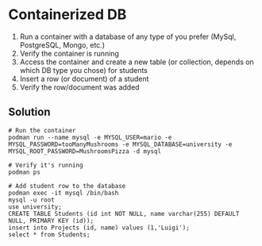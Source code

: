 # Containerized DB

1. Run a container with a database of any type of you prefer (MySql, PostgreSQL, Mongo, etc.)
2. Verify the container is running
3. Access the container and create a new table (or collection, depends on which DB type you chose) for students
4. Insert a row (or document) of a student
5. Verify the row/document was added


## Solution

```
# Run the container
podman run --name mysql -e MYSQL_USER=mario -e MYSQL_PASSWORD=tooManyMushrooms -e MYSQL_DATABASE=university -e MYSQL_ROOT_PASSWORD=MushroomsPizza -d mysql

# Verify it's running
podman ps

# Add student row to the database
podman exec -it mysql /bin/bash
mysql -u root
use university;
CREATE TABLE Students (id int NOT NULL, name varchar(255) DEFAULT NULL, PRIMARY KEY (id));
insert into Projects (id, name) values (1,'Luigi');
select * from Students;
```
